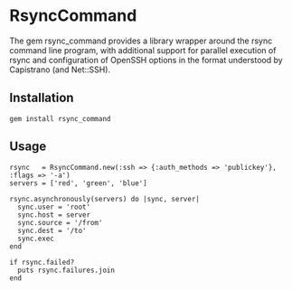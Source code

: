 RsyncCommand
==================================

The gem rsync_command provides a library wrapper around the rsync command line program, with additional support for parallel execution of rsync and configuration of OpenSSH options in the format understood by Capistrano (and Net::SSH).

Installation
------------------------------------

    gem install rsync_command

Usage
------------------------------------

    rsync   = RsyncCommand.new(:ssh => {:auth_methods => 'publickey'}, :flags => '-a')
    servers = ['red', 'green', 'blue']

    rsync.asynchronously(servers) do |sync, server|
      sync.user = 'root'
      sync.host = server
      sync.source = '/from'
      sync.dest = '/to'
      sync.exec
    end

    if rsync.failed?
      puts rsync.failures.join
    end